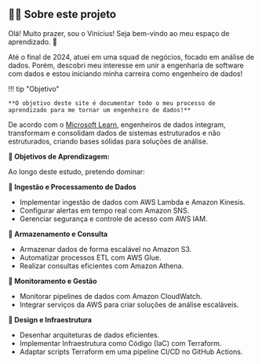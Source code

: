 ## **👨‍💻 Sobre este projeto**

Olá! Muito prazer, sou o Vinicius! Seja bem-vindo ao meu espaço de aprendizado. 🚀

Até o final de 2024, atuei em uma squad de negócios, focado em análise de dados. Porém, descobri meu interesse em unir a engenharia de software com dados e estou iniciando minha carreira como engenheiro de dados!

!!! tip "Objetivo"

	**O objetivo deste site é documentar todo o meu processo de aprendizado para me tornar um engenheiro de dados!**

De acordo com o [Microsoft Learn](https://learn.microsoft.com/pt-br/training/career-paths/data-engineer), engenheiros de dados integram, transformam e consolidam dados de sistemas estruturados e não estruturados, criando bases sólidas para soluções de análise. 

**🎯 Objetivos de Aprendizagem:**

Ao longo deste estudo, pretendo dominar:

**🔹 Ingestão e Processamento de Dados**

- Implementar ingestão de dados com AWS Lambda e Amazon Kinesis.
- Configurar alertas em tempo real com Amazon SNS.
- Gerenciar segurança e controle de acesso com AWS IAM.

**🔹 Armazenamento e Consulta**

- Armazenar dados de forma escalável no Amazon S3.
- Automatizar processos ETL com AWS Glue.
- Realizar consultas eficientes com Amazon Athena.

**🔹 Monitoramento e Gestão**

- Monitorar pipelines de dados com Amazon CloudWatch.
- Integrar serviços da AWS para criar soluções de análise escaláveis.

**🔹 Design e Infraestrutura**

- Desenhar arquiteturas de dados eficientes.
- Implementar Infraestrutura como Código (IaC) com Terraform.
- Adaptar scripts Terraform em uma pipeline CI/CD no GitHub Actions.